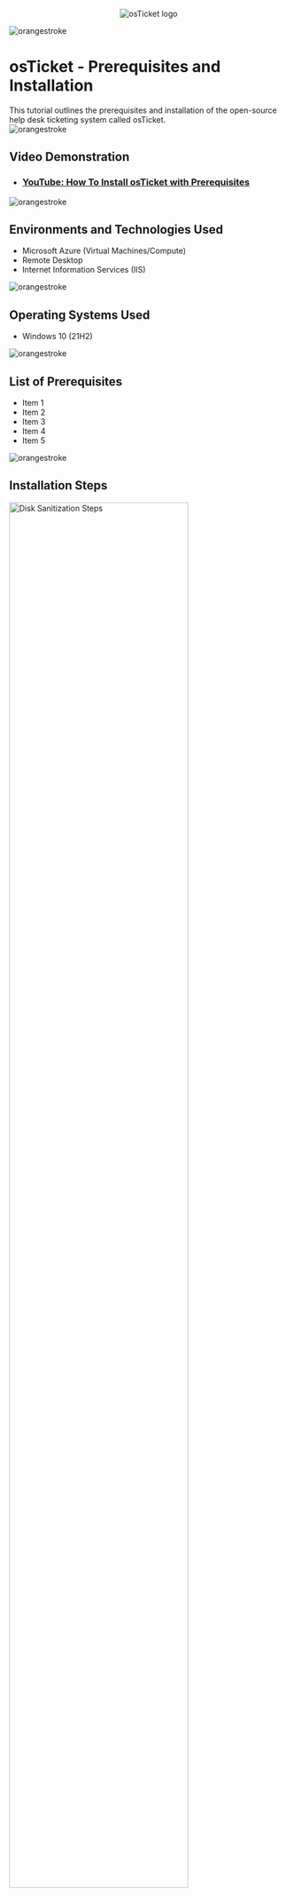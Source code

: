 <p align="center">
<img src="https://i.imgur.com/Clzj7Xs.png" alt="osTicket logo"/>
</p>
<img src="https://i.imgur.com/qjnYDrv.png" alt="orangestroke"/>
<h1>osTicket - Prerequisites and Installation</h1>
This tutorial outlines the prerequisites and installation of the open-source help desk ticketing system called osTicket.<br />

<img src="https://i.imgur.com/qjnYDrv.png" alt="orangestroke"/>


<h2>Video Demonstration</h2>


- ### [YouTube: How To Install osTicket with Prerequisites](https://www.youtube.com)
<img src="https://i.imgur.com/qjnYDrv.png" alt="orangestroke"/>
<h2>Environments and Technologies Used</h2>

- Microsoft Azure (Virtual Machines/Compute)
- Remote Desktop
- Internet Information Services (IIS)

<img src="https://i.imgur.com/qjnYDrv.png" alt="orangestroke"/>

<h2>Operating Systems Used </h2>

- Windows 10</b> (21H2)

<img src="https://i.imgur.com/qjnYDrv.png" alt="orangestroke"/>
<h2>List of Prerequisites</h2>

- Item 1
- Item 2
- Item 3
- Item 4
- Item 5
<img src="https://i.imgur.com/qjnYDrv.png" alt="orangestroke"/>
<h2>Installation Steps</h2>

<p>
<img src="https://i.imgur.com/DJmEXEB.png" height="80%" width="80%" alt="Disk Sanitization Steps"/>
</p>
<p>
Lorem ipsum dolor sit amet, consectetur adipiscing elit, sed do eiusmod tempor incididunt ut labore et dolore magna aliqua. Ut enim ad minim veniam, quis nostrud exercitation ullamco laboris nisi ut aliquip ex ea commodo consequat. Duis aute irure dolor in reprehenderit in voluptate velit esse cillum dolore eu fugiat nulla pariatur.
</p>
<br />

<p>
<img src="https://i.imgur.com/DJmEXEB.png" height="80%" width="80%" alt="Disk Sanitization Steps"/>
</p>
<p>
Lorem ipsum dolor sit amet, consectetur adipiscing elit, sed do eiusmod tempor incididunt ut labore et dolore magna aliqua. Ut enim ad minim veniam, quis nostrud exercitation ullamco laboris nisi ut aliquip ex ea commodo consequat. Duis aute irure dolor in reprehenderit in voluptate velit esse cillum dolore eu fugiat nulla pariatur.
</p>
<br />

<p>
<img src="https://i.imgur.com/DJmEXEB.png" height="80%" width="80%" alt="Disk Sanitization Steps"/>
</p>
<p>
Lorem ipsum dolor sit amet, consectetur adipiscing elit, sed do eiusmod tempor incididunt ut labore et dolore magna aliqua. Ut enim ad minim veniam, quis nostrud exercitation ullamco laboris nisi ut aliquip ex ea commodo consequat. Duis aute irure dolor in reprehenderit in voluptate velit esse cillum dolore eu fugiat nulla pariatur.
</p>
<br />
